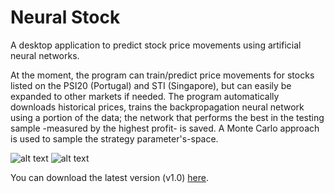 # Neural Stock
A desktop application to predict stock price movements using artificial neural networks. 

At the moment, the program can train/predict price movements for stocks listed on the PSI20 (Portugal) and STI (Singapore), but can easily be expanded to other markets if needed. The program automatically downloads historical prices, trains the backpropagation neural network using a portion of the data; the network that performs the best in the testing sample -measured by the highest profit- is saved. A Monte Carlo approach is used to sample the strategy parameter's-space.

![alt text](http://i.imgur.com/NlRF2ab.png "NeuralStock")
![alt text](http://i.imgur.com/aMj8XO6.png "NeuralStock")

You can download the latest version (v1.0) [here](https://github.com/cesarioalmeida/NeuralStock/releases/download/v1.0/NeuralStock.msi).
